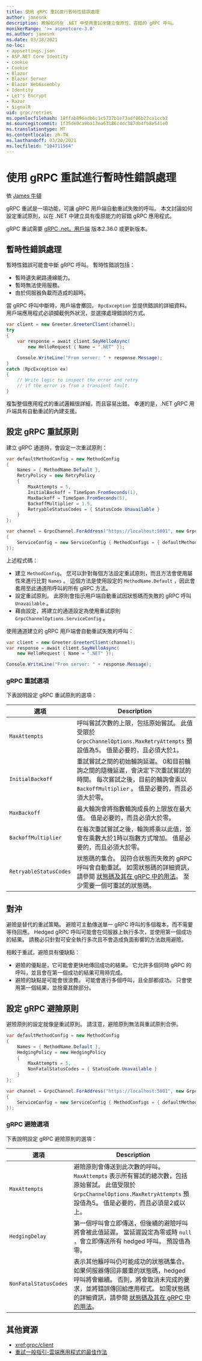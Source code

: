```yaml
---
title: 使用 gRPC 重試進行暫時性錯誤處理
author: jamesnk
description: 瞭解如何在 .NET 中使用重試來建立復原性、容錯的 gRPC 呼叫。
monikerRange: '>= aspnetcore-3.0'
ms.author: jamesnk
ms.date: 03/18/2021
no-loc:
- appsettings.json
- ASP.NET Core Identity
- cookie
- Cookie
- Blazor
- Blazor Server
- Blazor WebAssembly
- Identity
- Let's Encrypt
- Razor
- SignalR
uid: grpc/retries
ms.openlocfilehash: 18ffab896adb6c1c5737b1e73adf06b22ca1ccb2
ms.sourcegitcommit: 1f35de0ca9ba13ea63186c4dc387db4fb8e541e0
ms.translationtype: MT
ms.contentlocale: zh-TW
ms.lasthandoff: 03/20/2021
ms.locfileid: "104711564"
---
```

# <a name="transient-fault-handling-with-grpc-retries"></a>使用 gRPC 重試進行暫時性錯誤處理

依 [James 牛頓](https://twitter.com/jamesnk)

gRPC 重試是一項功能，可讓 gRPC 用戶端自動重試失敗的呼叫。 本文討論如何設定重試原則，以在 .NET 中建立具有復原能力的容錯 gRPC 應用程式。

gRPC 重試需要 [gRPC .net。用戶端](https://www.nuget.org/packages/Grpc.Net.Client) 版本2.36.0 或更新版本。

## <a name="transient-fault-handling"></a>暫時性錯誤處理

暫時性錯誤可能會中斷 gRPC 呼叫。 暫時性錯誤包括：

* 暫時遺失網路連線能力。
* 暫時無法使用服務。
* 由於伺服器負載而造成的超時。

當 gRPC 呼叫中斷時，用戶端會擲回， `RpcException` 並提供錯誤的詳細資料。 用戶端應用程式必須攔截例外狀況，並選擇處理錯誤的方式。

```csharp
var client = new Greeter.GreeterClient(channel);
try
{
    var response = await client.SayHelloAsync(
        new HelloRequest { Name = ".NET" });

    Console.WriteLine("From server: " + response.Message);
}
catch (RpcException ex)
{
    // Write logic to inspect the error and retry
    // if the error is from a transient fault.
}
```

複製整個應用程式的重試邏輯很詳細，而且容易出錯。 幸運的是，.NET gRPC 用戶端具有自動重試的內建支援。

## <a name="configure-a-grpc-retry-policy"></a>設定 gRPC 重試原則

建立 gRPC 通道時，會設定一次重試原則：

```csharp
var defaultMethodConfig = new MethodConfig
{
    Names = { MethodName.Default },
    RetryPolicy = new RetryPolicy
    {
        MaxAttempts = 5,
        InitialBackoff = TimeSpan.FromSeconds(1),
        MaxBackoff = TimeSpan.FromSeconds(5),
        BackoffMultiplier = 1.5,
        RetryableStatusCodes = { StatusCode.Unavailable }
    }
};

var channel = GrpcChannel.ForAddress("https://localhost:5001", new GrpcChannelOptions
{
    ServiceConfig = new ServiceConfig { MethodConfigs = { defaultMethodConfig } }
});
```

上述程式碼：

* 建立 `MethodConfig`。 您可以針對每個方法設定重試原則，而且方法會使用屬性來進行比對 `Names` 。 這個方法是使用設定的 `MethodName.Default` ，因此會套用至此通道所呼叫的所有 gRPC 方法。
* 設定重試原則。 此原則會指示用戶端自動重試因狀態碼而失敗的 gRPC 呼叫 `Unavailable` 。
* 藉由設定，將建立的通道設定為使用重試原則 `GrpcChannelOptions.ServiceConfig` 。

使用通道建立的 gRPC 用戶端會自動重試失敗的呼叫：

```csharp
var client = new Greeter.GreeterClient(channel);
var response = await client.SayHelloAsync(
    new HelloRequest { Name = ".NET" });

Console.WriteLine("From server: " + response.Message);
```

### <a name="grpc-retry-options"></a>gRPC 重試選項

下表說明設定 gRPC 重試原則的選項：

| 選項 | Description |
| ------ | ----------- |
| `MaxAttempts` | 呼叫嘗試次數的上限，包括原始嘗試。 此值受限於 `GrpcChannelOptions.MaxRetryAttempts` 預設值為5。 值是必要的，且必須大於1。 |
| `InitialBackoff` | 重試嘗試之間的初始輪詢延遲。 0和目前輪詢之間的隨機延遲，會決定下次重試嘗試的時間。 每次嘗試之後，目前的輪詢會乘以 `BackoffMultiplier` 。 值是必要的，而且必須大於零。 |
| `MaxBackoff` | 最大輪詢會將指數輪詢成長的上限放在最大值。 值是必要的，而且必須大於零。 |
| `BackoffMultiplier` | 在每次重試嘗試之後，輪詢將乘以此值，並會在乘數大於1時以指數方式增加。 值是必要的，而且必須大於零。 |
| `RetryableStatusCodes` | 狀態碼的集合。 因符合狀態而失敗的 gRPC 呼叫會自動重試。 如需狀態碼的詳細資訊，請參閱 [狀態碼及其在 gRPC 中的用法](https://grpc.github.io/grpc/core/md_doc_statuscodes.html)。 至少需要一個可重試的狀態碼。 |

## <a name="hedging"></a>對沖

避險是替代的重試策略。 避險可主動傳送單一 gRPC 呼叫的多個複本，而不需要等待回應。 Hedged gRPC 呼叫可能會在伺服器上執行多次，並使用第一個成功的結果。 請務必只針對可安全執行多次且不會造成負面影響的方法啟用避險。

相較于重試，避險具有優缺點： 

* 避險的優點是，它可能會更快地傳回成功的結果。 它允許多個同時 gRPC 的呼叫，並且會在第一個成功的結果可用時完成。 
* 避險的缺點是可能會很浪費。 可能會進行多個呼叫，且全部都成功。 只會使用第一個結果，並捨棄其餘部分。

## <a name="configure-a-grpc-hedging-policy"></a>設定 gRPC 避險原則

避險原則的設定就像是重試原則。 請注意，避險原則無法與重試原則合併。

```csharp
var defaultMethodConfig = new MethodConfig
{
    Names = { MethodName.Default },
    HedgingPolicy = new HedgingPolicy
    {
        MaxAttempts = 5,
        NonFatalStatusCodes = { StatusCode.Unavailable }
    }
};

var channel = GrpcChannel.ForAddress("https://localhost:5001", new GrpcChannelOptions
{
    ServiceConfig = new ServiceConfig { MethodConfigs = { defaultMethodConfig } }
});
```

### <a name="grpc-hedging-options"></a>gRPC 避險選項

下表說明設定 gRPC 避險原則的選項：

| 選項 | Description |
| ------ | ----------- |
| `MaxAttempts` | 避險原則會傳送到此次數的呼叫。 `MaxAttempts` 表示所有嘗試的總次數，包括原始嘗試。 此值受限於 `GrpcChannelOptions.MaxRetryAttempts` 預設值為5。 值是必要的，而且必須是2或以上。 |
| `HedgingDelay` | 第一個呼叫會立即傳送，但後續的避險呼叫將會被此值延遲。 當延遲設定為零或時 `null` ，會立即傳送所有 hedged 呼叫。 預設值為零。 |
| `NonFatalStatusCodes` | 表示其他籬呼叫仍可能成功的狀態碼集合。 如果伺服器傳回非嚴重的狀態碼，hedged 呼叫將會繼續。 否則，將會取消未完成的要求，並將錯誤傳回給應用程式。 如需狀態碼的詳細資訊，請參閱 [狀態碼及其在 gRPC 中的用法](https://grpc.github.io/grpc/core/md_doc_statuscodes.html)。 |

## <a name="additional-resources"></a>其他資源

* <xref:grpc/client>
* [重試一般指引-雲端應用程式的最佳作法](/azure/architecture/best-practices/transient-faults)
